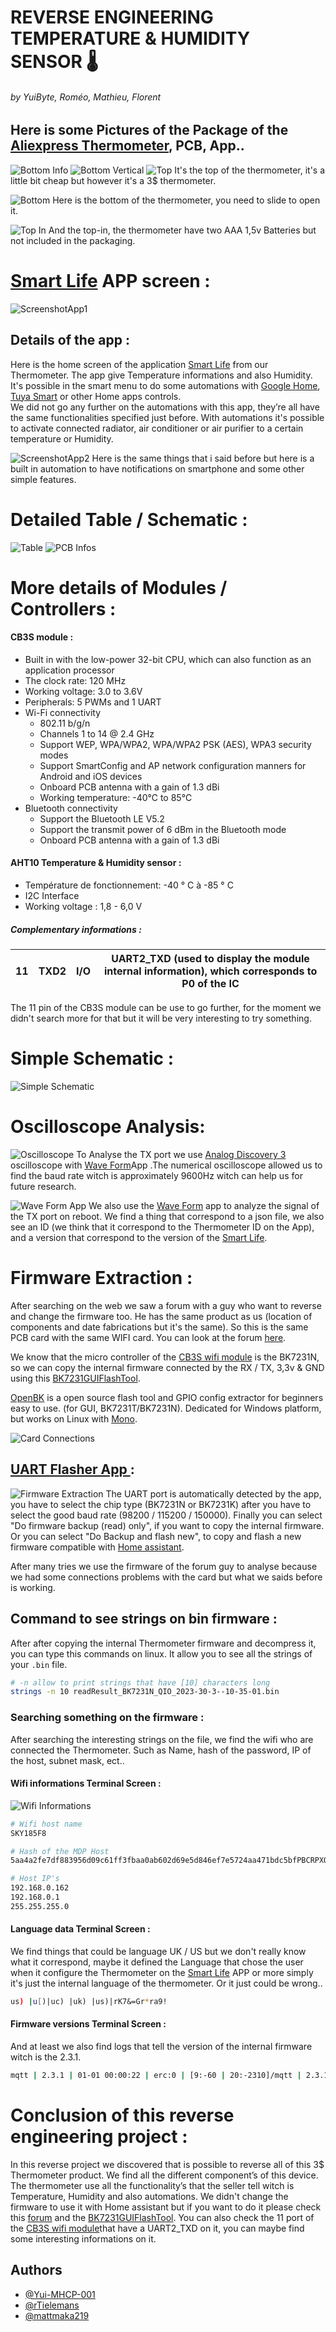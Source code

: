 # REVERSE ENGINEERING TEMPERATURE & HUMIDITY SENSOR 🌡️
###### by YuiByte, Roméo, Mathieu, Florent

## Here is some Pictures of the Package of the [Aliexpress Thermometer](https://fr.aliexpress.com/item/1005006534648116.html), PCB, App..

![Bottom Info](https://github.com/YuiByte/Thermometer-Reverse-Engineering/blob/main/img/bottomInfo.png)
![Bottom Vertical](https://github.com/YuiByte/Thermometer-Reverse-Engineering/blob/main/img/BottomVertical.png)
![Top](https://github.com/YuiByte/Thermometer-Reverse-Engineering/blob/main/img/top.png)
It's the top of the thermometer, it's a little bit cheap but however it's a 3$ thermometer.

![Bottom](https://github.com/YuiByte/Thermometer-Reverse-Engineering/blob/main/img/bottom.png)
Here is the bottom of the thermometer, you need to slide to open it.

![Top In](https://github.com/YuiByte/Thermometer-Reverse-Engineering/blob/main/img/topIN.png)
And the top-in, the thermometer have two AAA 1,5v Batteries but not included in the packaging.

# [Smart Life](https://play.google.com/store/apps/details?id=com.tuya.smartlife&hl=fr&gl=US) APP screen :
![ScreenshotApp1](https://github.com/YuiByte/Thermometer-Reverse-Engineering/blob/main/img/ScreenshotApp1.png)

## Details of the app :
Here is the home screen of the application [Smart Life](https://play.google.com/store/apps/details?id=com.tuya.smartlife&hl=fr&gl=US) from our Thermometer. The app give Temperature informations and also Humidity. It's possible in the smart menu to do some automations with [Google Home](https://play.google.com/store/apps/details?id=com.google.android.apps.chromecast.app&hl=fr&gl=US), [Tuya Smart](https://play.google.com/store/apps/details?id=com.tuya.smart&hl=fr&gl=US) or other Home apps controls.   
We did not go any further on the automations with this app, they’re all have the same functionalities specified just before. With automations it's possible to activate connected radiator, air conditioner or air purifier to a certain temperature or Humidity.

![ScreenshotApp2](https://github.com/YuiByte/Thermometer-Reverse-Engineering/blob/main/img/ScreenshotApp2.png)
Here is the same things that i said before but here is a built in automation to have notifications on smartphone and some other simple features.

# Detailed Table / Schematic : 
![Table](https://github.com/YuiByte/Thermometer-Reverse-Engineering/blob/main/img/table.png) ![PCB Infos](https://github.com/YuiByte/Thermometer-Reverse-Engineering/blob/main/img/pcb_with_info.png)

# More details of Modules / Controllers :

#### CB3S module :
- Built in with the low-power 32-bit CPU, which can also function as an application processor
- The clock rate: 120 MHz
- Working voltage: 3.0 to 3.6V
- Peripherals: 5 PWMs and 1 UART
- Wi-Fi connectivity
    - 802.11 b/g/n
    - Channels 1 to 14 @ 2.4 GHz
    - Support WEP, WPA/WPA2, WPA/WPA2 PSK (AES), WPA3 security modes
    - Support SmartConfig and AP network configuration manners for Android and iOS devices
    - Onboard PCB antenna with a gain of 1.3 dBi
    - Working temperature: -40℃ to 85℃
- Bluetooth connectivity
    - Support the Bluetooth LE V5.2
    - Support the transmit power of 6 dBm in the Bluetooth mode
    - Onboard PCB antenna with a gain of 1.3 dBi
#### AHT10 Temperature & Humidity sensor :
- Température de fonctionnement: -40 ° C à -85 ° C
- I2C Interface
- Working voltage : 1,8 - 6,0 V
##### Complementary informations :

| 11  | TXD2 | I/O | UART2_TXD (used to display the module internal information), which corresponds to P0 of the IC |
| --- | ---- | --- | ---------------------------------------------------------------------------------------------- |

The 11 pin of the CB3S module can be use to go further, for the moment we didn't search more for that but it will be very interesting to try something.

# Simple Schematic :
![Simple Schematic](https://github.com/YuiByte/Thermometer-Reverse-Engineering/blob/main/img/SimplifiedSchematic.png)

# Oscilloscope Analysis:
![Oscilloscope](https://github.com/YuiByte/Thermometer-Reverse-Engineering/blob/main/img/oscilloscope.png)
To Analyse the TX port we use [Analog Discovery 3](https://digilent.com/shop/analog-discovery-3/) oscilloscope with [Wave Form](https://digilent.com/reference/)App .The numerical oscilloscope allowed us to find the baud rate witch is approximately 9600Hz witch can help us for future research.

![Wave Form App](https://github.com/YuiByte/Thermometer-Reverse-Engineering/blob/main/img/waveformapp.png)
We also use the [Wave Form](https://digilent.com/reference/) app to analyze the signal of the TX port on reboot. We find a thing that correspond to a json file, we also see an ID (we think that it correspond to the Thermometer ID on the App), and a version that correspond to the version of the [Smart Life](https://play.google.com/store/apps/details?id=com.tuya.smartlife&hl=fr&gl=US).

# Firmware Extraction :
After searching on the web we saw a forum with a guy who want to reverse and change the firmware too. He has the same product as us (location of components and date fabrications but it's the same). So this is the same PCB card with the same WIFI card. You can look at the forum [here](https://www.elektroda.com/rtvforum/topic3968377.html).

We know that the micro controller of the [CB3S wifi module](https://developer.tuya.com/en/docs/iot/cb3s?id=Kai94mec0s076) is the BK7231N, so we can copy the internal firmware connected by the RX / TX, 3,3v & GND using this [BK7231GUIFlashTool](https://github.com/openshwprojects/BK7231GUIFlashTool?tab=readme-ov-file).

[OpenBK](https://github.com/openshwprojects/BK7231GUIFlashTool?tab=readme-ov-file) is a open source flash tool and GPIO config extractor for beginners easy to use. (for GUI, BK7231T/BK7231N). Dedicated for Windows platform, but works on Linux with [Mono](https://www.mono-project.com/).

![Card Connections](https://github.com/YuiByte/Thermometer-Reverse-Engineering/blob/main/img/CardConnections.png)

## [UART Flasher App ](https://github.com/openshwprojects/BK7231GUIFlashTool?tab=readme-ov-file) :
![Firmware Extraction](https://github.com/YuiByte/Thermometer-Reverse-Engineering/blob/main/img/FirmwareExtraction.png)
The UART port is automatically detected by the app, you have to select the chip type (BK7231N or BK7231K) after you have to select the good baud rate (98200 / 115200 / 150000). Finally you can select "Do firmware backup (read) only", if you want to copy the internal firmware. Or you can select "Do Backup and flash new", to copy and flash a new firmware compatible with [Home assistant](https://www.home-assistant.io/).

After many tries we use the firmware of the forum guy to analyse because we had some connections problems with the card but what we saids before is working.
## Command to see strings on bin firmware :
After after copying the internal Thermometer firmware and decompress it, you can type this commands on linux. It allow you to see all the strings of your ```.bin``` file.

```bash
# -n allow to print strings that have [10] characters long
strings -n 10 readResult_BK7231N_QIO_2023-30-3--10-35-01.bin
```
### Searching something on the firmware :
After searching the interesting strings on the file, we find the wifi who are connected the Thermometer. Such as Name, hash of the password, IP of the host, subnet mask, ect..

#### Wifi informations Terminal Screen :
![Wifi Informations](https://github.com/YuiByte/Thermometer-Reverse-Engineering/blob/main/img/wifi.png)

```bash
# Wifi host name
SKY185F8

# Hash of the MDP Host
5aa4a2fe7df883956d09c61ff3fbaa0ab602d69e5d846ef7e5724aa471bdc5bfPBCRPXQTVQ

# Host IP's
192.168.0.162
192.168.0.1
255.255.255.0

```
#### Language data Terminal Screen :
We find things that could be language UK / US but we don't really know what it correspond, maybe it defined the Language that chose the user when it configure the Thermometer on the [Smart Life](https://play.google.com/store/apps/details?id=com.tuya.smartlife&hl=fr&gl=US) APP or more simply it's just the internal language of the thermometer. Or it just could be wrong..

```bash
us) |u[)|uc) |uk) |us)|rK7&=Gr*ra9!
```

#### Firmware versions Terminal Screen :
And at least we also find logs that tell the version of the internal firmware witch is the 2.3.1.
```bash
mqtt | 2.3.1 | 01-01 00:00:22 | erc:0 | [9:-60 | 20:-2310]/mqtt | 2.3.1 | 01-01 00:00:60 | 10：-2307］/mqtt | 2.3.1 | 01-01 00:00:41 | erc:10 |[9：-60 | 10：-2307］/mqtt | 2.3.1 | 01-01 00:00:51 | erc:20 | [9:-61 |10:-2307]/
```

# Conclusion of this reverse engineering project :
In this reverse project we discovered that is possible to reverse all of this 3$ Thermometer product. We find all the different component’s of this device. The thermometer use all the functionality’s that the seller tell witch is Temperature, Humidity and also automations. We didn't change the firmware to use it with Home assistant but if you want to do it please check this [forum](https://www.elektroda.com/rtvforum/topic3968377.html) and the [BK7231GUIFlashTool](https://github.com/openshwprojects/BK7231GUIFlashTool?tab=readme-ov-file). You can also check the 11 port of the [CB3S wifi module](https://developer.tuya.com/en/docs/iot/cb3s?id=Kai94mec0s076)that have a UART2_TXD on it, you can maybe find some interesting informations on it.


## Authors
- [@Yui-MHCP-001](https://github.com/Yui-MHCP-001)
- [@rTielemans](https://github.com/rTielemans)
- [@mattmaka219](https://github.com/mattmaka219)

